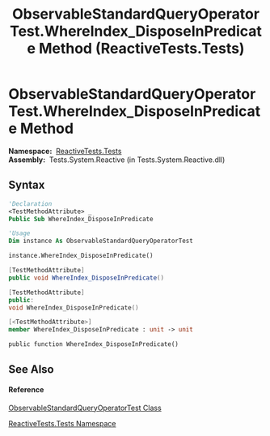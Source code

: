 ﻿---
title: ObservableStandardQueryOperatorTest.WhereIndex_DisposeInPredicate Method  (ReactiveTests.Tests)
TOCTitle: WhereIndex_DisposeInPredicate Method
ms:assetid: M:ReactiveTests.Tests.ObservableStandardQueryOperatorTest.WhereIndex_DisposeInPredicate
ms:mtpsurl: https://msdn.microsoft.com/en-us/library/reactivetests.tests.observablestandardqueryoperatortest.whereindex_disposeinpredicate(v=VS.103)
ms:contentKeyID: 36619682
ms.date: 06/28/2011
mtps_version: v=VS.103
f1_keywords:
- ReactiveTests.Tests.ObservableStandardQueryOperatorTest.WhereIndex_DisposeInPredicate
dev_langs:
- CSharp
- JScript
- VB
- FSharp
- c++
---

# ObservableStandardQueryOperatorTest.WhereIndex\_DisposeInPredicate Method

**Namespace:**  [ReactiveTests.Tests](hh289046\(v=vs.103\).md)  
**Assembly:**  Tests.System.Reactive (in Tests.System.Reactive.dll)

## Syntax

``` vb
'Declaration
<TestMethodAttribute> _
Public Sub WhereIndex_DisposeInPredicate
```

``` vb
'Usage
Dim instance As ObservableStandardQueryOperatorTest

instance.WhereIndex_DisposeInPredicate()
```

``` csharp
[TestMethodAttribute]
public void WhereIndex_DisposeInPredicate()
```

``` c++
[TestMethodAttribute]
public:
void WhereIndex_DisposeInPredicate()
```

``` fsharp
[<TestMethodAttribute>]
member WhereIndex_DisposeInPredicate : unit -> unit 
```

``` jscript
public function WhereIndex_DisposeInPredicate()
```

## See Also

#### Reference

[ObservableStandardQueryOperatorTest Class](hh288944\(v=vs.103\).md)

[ReactiveTests.Tests Namespace](hh289046\(v=vs.103\).md)


